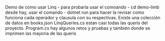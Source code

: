 Demo de como usar Linq - 
para probarla usar el comoando  - cd demo-limb
desde hay, usar el comando  - dotnet run 
para hacer la revisar como funciona cada operador y clausula con su respectivas. 
Existe una colección  de datos en  books.json 
LinqQueries.cs estan casi todas las queris del proyecto.
Program.cs hay algunos retos y pruebas y también donde se imprimen las mayoria de las queris
